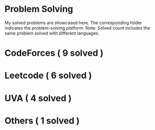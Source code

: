 # Problem Solving
 My solved problems are showcased here. The corresponding folder indicates the problem-solving platform.
 Note: Solved count includes the same problem solved with different languages.
# CodeForces ( 9 solved )
# Leetcode ( 6 solved )
# UVA ( 4 solved )
# Others ( 1 solved )

